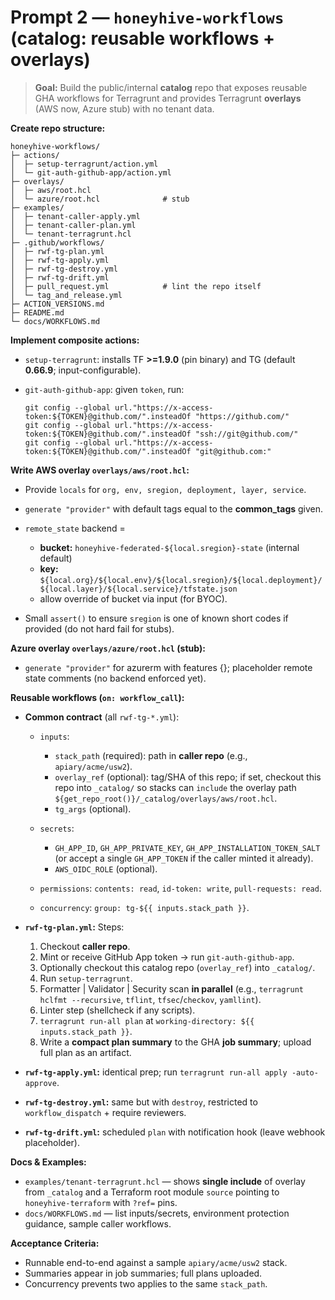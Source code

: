 # Prompt 2 — **`honeyhive-workflows` (catalog: reusable workflows + overlays)**

> **Goal:** Build the public/internal **catalog** repo that exposes reusable GHA workflows for Terragrunt and provides Terragrunt **overlays** (AWS now, Azure stub) with no tenant data.

**Create repo structure:**

```
honeyhive-workflows/
├─ actions/
│  ├─ setup-terragrunt/action.yml
│  └─ git-auth-github-app/action.yml
├─ overlays/
│  ├─ aws/root.hcl
│  └─ azure/root.hcl              # stub
├─ examples/
│  ├─ tenant-caller-apply.yml
│  ├─ tenant-caller-plan.yml
│  └─ tenant-terragrunt.hcl
├─ .github/workflows/
│  ├─ rwf-tg-plan.yml
│  ├─ rwf-tg-apply.yml
│  ├─ rwf-tg-destroy.yml
│  ├─ rwf-tg-drift.yml
│  ├─ pull_request.yml            # lint the repo itself
│  └─ tag_and_release.yml
├─ ACTION_VERSIONS.md
├─ README.md
└─ docs/WORKFLOWS.md
```

**Implement composite actions:**

* `setup-terragrunt`: installs TF **>=1.9.0** (pin binary) and TG (default **0.66.9**; input-configurable).
* `git-auth-github-app`: given `token`, run:

  ```
  git config --global url."https://x-access-token:${TOKEN}@github.com/".insteadOf "https://github.com/"
  git config --global url."https://x-access-token:${TOKEN}@github.com/".insteadOf "ssh://git@github.com/"
  git config --global url."https://x-access-token:${TOKEN}@github.com/".insteadOf "git@github.com:"
  ```

**Write AWS overlay `overlays/aws/root.hcl`:**

* Provide `locals` for `org, env, sregion, deployment, layer, service`.
* `generate "provider"` with default tags equal to the **common_tags** given.
* `remote_state` backend =

  * **bucket:** `honeyhive-federated-${local.sregion}-state` (internal default)
  * **key:** `${local.org}/${local.env}/${local.sregion}/${local.deployment}/${local.layer}/${local.service}/tfstate.json`
  * allow override of bucket via input (for BYOC).
* Small `assert()` to ensure `sregion` is one of known short codes if provided (do not hard fail for stubs).

**Azure overlay `overlays/azure/root.hcl` (stub):**

* `generate "provider"` for azurerm with features {}; placeholder remote state comments (no backend enforced yet).

**Reusable workflows (`on: workflow_call`):**

* **Common contract** (all `rwf-tg-*.yml`):

  * `inputs`:

    * `stack_path` (required): path in **caller repo** (e.g., `apiary/acme/usw2`).
    * `overlay_ref` (optional): tag/SHA of this repo; if set, checkout this repo into `_catalog/` so stacks can `include` the overlay path `${get_repo_root()}/_catalog/overlays/aws/root.hcl`.
    * `tg_args` (optional).
  * `secrets`:

    * `GH_APP_ID`, `GH_APP_PRIVATE_KEY`, `GH_APP_INSTALLATION_TOKEN_SALT` (or accept a single `GH_APP_TOKEN` if the caller minted it already).
    * `AWS_OIDC_ROLE` (optional).
  * `permissions`: `contents: read`, `id-token: write`, `pull-requests: read`.
  * `concurrency`: `group: tg-${{ inputs.stack_path }}`.

* **`rwf-tg-plan.yml`:**
  Steps:

  1. Checkout **caller repo**.
  2. Mint or receive GitHub App token → run `git-auth-github-app`.
  3. Optionally checkout this catalog repo (`overlay_ref`) into `_catalog/`.
  4. Run `setup-terragrunt`.
  5. Formatter | Validator | Security scan **in parallel** (e.g., `terragrunt hclfmt --recursive`, `tflint`, `tfsec`/`checkov`, `yamllint`).
  6. Linter step (shellcheck if any scripts).
  7. `terragrunt run-all plan` at `working-directory: ${{ inputs.stack_path }}`.
  8. Write a **compact plan summary** to the GHA **job summary**; upload full plan as an artifact.

* **`rwf-tg-apply.yml`:** identical prep; run `terragrunt run-all apply -auto-approve`.

* **`rwf-tg-destroy.yml`:** same but with `destroy`, restricted to `workflow_dispatch` + require reviewers.

* **`rwf-tg-drift.yml`:** scheduled `plan` with notification hook (leave webhook placeholder).

**Docs & Examples:**

* `examples/tenant-terragrunt.hcl` — shows **single include** of overlay from `_catalog` and a Terraform root module `source` pointing to `honeyhive-terraform` with `?ref=` pins.
* `docs/WORKFLOWS.md` — list inputs/secrets, environment protection guidance, sample caller workflows.

**Acceptance Criteria:**

* Runnable end-to-end against a sample `apiary/acme/usw2` stack.
* Summaries appear in job summaries; full plans uploaded.
* Concurrency prevents two applies to the same `stack_path`.

